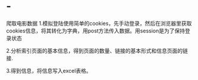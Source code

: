 # -
爬取电影数据
1.模拟登陆使用简单的cookies，先手动登录，然后在浏览器里获取cookies信息，将其转化为字典，用post方法传入数据。用session是为了保持登录状态 

2.分析索引页面的基本信息，得到页面的数量、链接的基本形式和信息页面的链接.

3.得到信息，将信息写入excel表格。
